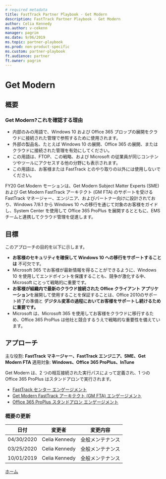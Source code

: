 ```yaml
---
# required metadata  
title: FastTrack Partner Playbook - Get Modern
description: FastTrack Partner Playbook - Get Modern
author: Celia Kennedy
ms.author: v-cekenn
manager: pagrim
ms.date: 9/06/2019  
ms.topic: partner-playbook  
ms.prod: non-product-specific  
ms.custom: partner-playbook  
ft.audience: partner  
ft.owner: pagrim 
---
```


# Get Modern

## 概要

### Get Modern?これを確認する理由

- 内部のみの用語で、Windows 10 および Office 365 プロップの展開をクラウドに接続された管理で参照するために使用されます。
- 外部の製品名、たとえば Windows 10 の展開、Office 365 の展開、またはクラウドに接続された管理を有効にしてください。
- この用語は、FTOP、この戦略、および Microsoft の従業員が同じコンテンツやツールにアクセスする他の分野にも表示されます。
- この用語は、お客様または FastTrack とのやり取りの以外には使用しないでください。

FY20 Get Modern モーションは、Get Modern Subject Matter Experts (SME) および Get Modern FastTrack アーキテクト (GM FTA) のサポートを受ける FastTrack マネージャー、エンジニア、およびパートナー向けに設計されており、Windows 7/8.1 から Windows 10 への移行を通じて対象のお客様をガイドし、System Center を使用して Office 365 ProPlus を展開するとともに、EMS チームと連携してクラウド管理を促進します。

## 目標

このアプローチの目的を以下に示します。

- **お客様のセキュリティを確保して Windows 10 への移行をサポートすることは** 不可欠です。
- Microsoft 365 でお客様が最新情報を得ることができるように、Windows 10 を使用してエンドポイントを保護することも、競争が激化する中、Microsoft にとって戦略的に重要です。
- **お客様が組織内で最新のクラウド接続された Office クライアント アプリケーション**を展開して使用することを保証することは、Office 2010のサポート終了の準備と **デジタル変革の過程においてお客様をサポートし続けるために重要です。**
- Microsoft は、Microsoft 365 を使用してお客様をクラウドに移行するため、Office 365 ProPlus は他社と競合するうえで戦略的な重要性を備えています。

## アプローチ

主な役割: **FastTrack マネージャー、FastTrack エンジニア、SME、Get Modern FTA**
適用対象: **Windows、Office 365 ProPlus、InTune**

Get Modern は、2 つの相互接続された実行パスによって定義され、1 つの Office 365 ProPlus はスタンドアロンで実行されます。

- [FastTrack センター エンゲージメント](approach-get-modern-ftc-jp.md)
- [Get Modern FastTrack アーキテクト (GM FTA) エンゲージメント](approach-get-modern-gm-fta-jp.md)
- [Office 365 ProPlus スタンドアロン エンゲージメント](approach-opp-365-standalone-jp.md)

### 概要の更新

|日付|変更者|変更内容|
|---------|---------------|----------------------------|
|04/30/2020| Celia Kennedy| 全般メンテナンス|
|03/25/2020| Celia Kennedy| 全般メンテナンス|
|10/01/2019| Celia Kennedy| 全般メンテナンス|

[ホーム](http://partner-docs.microsoft.com)
